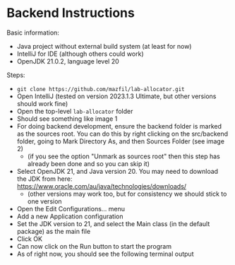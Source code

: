 # Backend Instructions

Basic information:
- Java project without external build system (at least for now)
- IntelliJ for IDE (although others could work)
- OpenJDK 21.0.2, language level 20

Steps:

- `git clone https://github.com/mazfil/lab-allocator.git`
- Open IntelliJ (tested on version 2023.1.3 Ultimate, but other versions should work fine)
- Open the top-level `lab-allocator` folder
- Should see something like image 1
- For doing backend development, ensure the backend folder is marked as the sources root. You can do this by right clicking on the src/backend folder, going to Mark Directory As, and then Sources Folder (see image 2)
	- (if you see the option "Unmark as sources root" then this step has already been done and so you can skip it)
- Select OpenJDK 21, and Java version 20. You may need to download the JDK from here: https://www.oracle.com/au/java/technologies/downloads/
	- (other versions may work too, but for consistency we should stick to one version
- Open the Edit Configurations... menu
- Add a new Application configuration 
- Set the JDK version to 21, and select the Main class (in the default package) as the main file
- Click OK
- Can now click on the Run button to start the program
- As of right now, you should see the following terminal output
